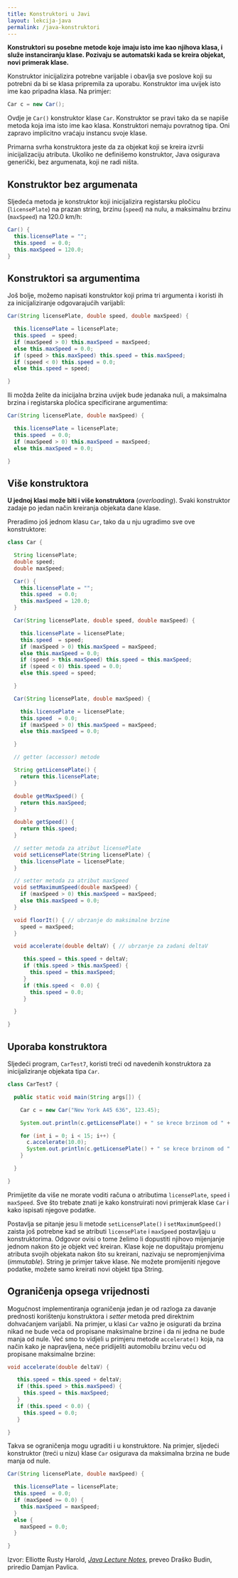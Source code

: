```yaml
---
title: Konstruktori u Javi
layout: lekcija-java
permalink: /java-konstruktori
---
```


**Konstruktori su posebne metode koje imaju isto ime kao njihova klasa, i služe instanciranju klase. Pozivaju se automatski kada se kreira objekat, novi primerak klase.**

Konstruktor inicijalizira potrebne varijable i obavlja sve poslove koji su potrebni da bi se klasa pripremila za uporabu. Konstruktor ima uvijek isto ime kao pripadna klasa. Na primjer:

```java
Car c = new Car();
```

Ovdje je `Car()` konstruktor klase `Car`. Konstruktor se pravi tako da se napiše metoda koja ima isto ime kao klasa. Konstruktori nemaju povratnog tipa. Oni zapravo implicitno vraćaju instancu svoje klase.

Primarna svrha konstruktora jeste da za objekat koji se kreira izvrši inicijalizaciju
atributa. Ukoliko ne definišemo konstruktor, Java osigurava generički, bez argumenata, koji ne radi ništa.

## Konstruktor bez argumenata

Sljedeća metoda je konstruktor koji inicijalizira registarsku pločicu (`licensePlate`) na prazan string, brzinu (`speed`) na nulu, a maksimalnu brzinu (`maxSpeed`) na 120.0 km/h:

```java
Car() {
  this.licensePlate = "";
  this.speed  = 0.0;
  this.maxSpeed = 120.0;
}
```

## Konstruktori sa argumentima

Još bolje, možemo napisati konstruktor koji prima tri argumenta i koristi ih za inicijaliziranje odgovarajućih varijabli:

```java
Car(String licensePlate, double speed, double maxSpeed) {

  this.licensePlate = licensePlate;
  this.speed  = speed;
  if (maxSpeed > 0) this.maxSpeed = maxSpeed;
  else this.maxSpeed = 0.0;
  if (speed > this.maxSpeed) this.speed = this.maxSpeed;
  if (speed < 0) this.speed = 0.0;
  else this.speed = speed;

}
```

Ili možda želite da inicijalna brzina uvijek bude jedanaka nuli, a maksimalna brzina i registarska pločica specificirane argumentima:

```java
Car(String licensePlate, double maxSpeed) {

  this.licensePlate = licensePlate;
  this.speed  = 0.0;
  if (maxSpeed > 0) this.maxSpeed = maxSpeed;
  else this.maxSpeed = 0.0;

}
```

## Više konstruktora

**U jednoj klasi može biti i više konstruktora** (*overloading*). Svaki konstruktor zadaje po jedan način kreiranja objekata dane klase.

Preradimo još jednom klasu `Car`, tako da u nju ugradimo sve ove konstruktore:

```java
class Car {

  String licensePlate;
  double speed;
  double maxSpeed;

  Car() {
    this.licensePlate = "";
    this.speed  = 0.0;
    this.maxSpeed = 120.0;
  }

  Car(String licensePlate, double speed, double maxSpeed) {

    this.licensePlate = licensePlate;
    this.speed  = speed;
    if (maxSpeed > 0) this.maxSpeed = maxSpeed;
    else this.maxSpeed = 0.0;
    if (speed > this.maxSpeed) this.speed = this.maxSpeed;
    if (speed < 0) this.speed = 0.0;
    else this.speed = speed;

  }

  Car(String licensePlate, double maxSpeed) {

    this.licensePlate = licensePlate;
    this.speed  = 0.0;
    if (maxSpeed > 0) this.maxSpeed = maxSpeed;
    else this.maxSpeed = 0.0;

  }

  // getter (accessor) metode

  String getLicensePlate() {
    return this.licensePlate;
  }

  double getMaxSpeed() {
    return this.maxSpeed;
  }

  double getSpeed() {
    return this.speed;
  }

  // setter metoda za atribut licensePlate
  void setLicensePlate(String licensePlate) {
    this.licensePlate = licensePlate;
  }

  // setter metoda za atribut maxSpeed
  void setMaximumSpeed(double maxSpeed) {
    if (maxSpeed > 0) this.maxSpeed = maxSpeed;
    else this.maxSpeed = 0.0;
  }

  void floorIt() { // ubrzanje do maksimalne brzine
    speed = maxSpeed;  
  }

  void accelerate(double deltaV) { // ubrzanje za zadani deltaV

     this.speed = this.speed + deltaV;
     if (this.speed > this.maxSpeed) {
       this.speed = this.maxSpeed;
     }
     if (this.speed <  0.0) {
       this.speed = 0.0;
     }     

  }

}
```

## Uporaba konstruktora

Sljedeći program, `CarTest7`, koristi treći od navedenih konstruktora za inicijaliziranje objekata tipa `Car`.

```java
class CarTest7 {

  public static void main(String args[]) {

    Car c = new Car("New York A45 636", 123.45);

    System.out.println(c.getLicensePlate() + " se krece brzinom od " + c.getSpeed() + " kilometara na sat.");

    for (int i = 0; i < 15; i++) {
      c.accelerate(10.0);
      System.out.println(c.getLicensePlate() + " se krece brzinom od " + c.getSpeed() + " kilometara na sat.");
    }

  }

}
```

Primijetite da više ne morate voditi računa o atributima `licensePlate`, `speed` i `maxSpeed`. Sve što trebate znati je kako konstruirati novi primjerak klase `Car` i kako ispisati njegove podatke.

Postavlja se pitanje jesu li metode `setLicensePlate()` i `setMaximumSpeed()` zaista još potrebne kad se atributi `licensePlate` i `maxSpeed` postavljaju u konstruktorima. Odgovor ovisi o tome želimo li dopustiti njihovo mijenjanje jednom nakon što je objekt već kreiran. Klase koje ne dopuštaju promjenu atributa svojih objekata nakon što su kreirani, nazivaju se nepromjenjivima (*immutable*). String je primjer takve klase. Ne možete promijeniti njegove podatke, možete samo kreirati novi objekt tipa String.

## Ograničenja opsega vrijednosti

Mogućnost implementiranja ograničenja jedan je od razloga za davanje prednosti korištenju konstruktora i *setter* metoda pred direktnim dohvaćanjem varijabli. Na primjer, u klasi `Car` važno je osigurati da brzina nikad ne bude veća od propisane maksimalne brzine i da ni jedna ne bude manja od nule. Već smo to vidjeli u primjeru metode `accelerate()` koja, na način kako je napravljena, neće pridijeliti automobilu brzinu veću od propisane maksimalne brzine:

```java
void accelerate(double deltaV) {

   this.speed = this.speed + deltaV;
   if (this.speed > this.maxSpeed) {
     this.speed = this.maxSpeed;
   }
   if (this.speed < 0.0) {
     this.speed = 0.0;
   }

}
```

Takva se ograničenja mogu ugraditi i u konstruktore. Na primjer, sljedeći konstruktor (treći u nizu) klase `Car` osigurava da maksimalna brzina ne bude manja od nule.

```java
Car(String licensePlate, double maxSpeed) {

  this.licensePlate = licensePlate;
  this.speed  = 0.0;
  if (maxSpeed >= 0.0) {
    this.maxSpeed = maxSpeed;
  }
  else {
    maxSpeed = 0.0;
  }

}
```


Izvor: Elliotte Rusty Harold, *[Java Lecture Notes](//www.cafeaulait.org/course/index.html)*, preveo Draško Budin, priredio Damjan Pavlica.
